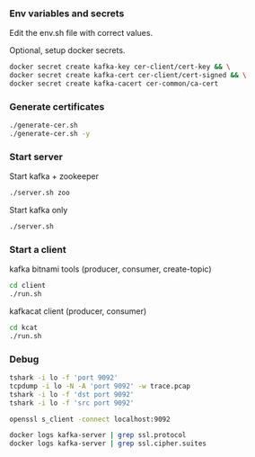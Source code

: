 ### Env variables and secrets

Edit the env.sh file with correct values.

Optional, setup docker secrets.

```bash
docker secret create kafka-key cer-client/cert-key && \
docker secret create kafka-cert cer-client/cert-signed && \
docker secret create kafka-cacert cer-common/ca-cert
```

### Generate certificates

```bash
./generate-cer.sh
./generate-cer.sh -y
```

### Start server

Start kafka + zookeeper

```bash
./server.sh zoo
```

Start kafka only

```bash
./server.sh
```

### Start a client

kafka bitnami tools (producer, consumer, create-topic)

```bash
cd client
./run.sh
```

kafkacat client (producer, consumer)

```bash
cd kcat
./run.sh
```

### Debug

```bash
tshark -i lo -f 'port 9092'
tcpdump -i lo -N -A 'port 9092' -w trace.pcap
tshark -i lo -f 'dst port 9092'
tshark -i lo -f 'src port 9092'
```

```bash
openssl s_client -connect localhost:9092
```

```bash
docker logs kafka-server | grep ssl.protocol
docker logs kafka-server | grep ssl.cipher.suites
```
